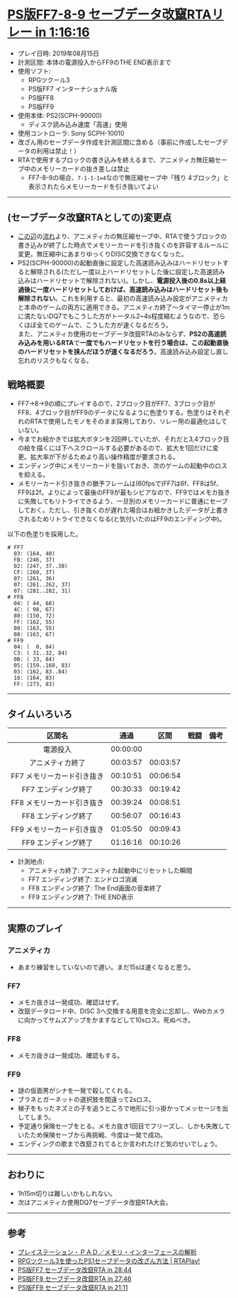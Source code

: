 # [PS版FF7-8-9 セーブデータ改竄RTAリレー in 1:16:16](https://www.youtube.com/watch?v=nqOTf4rtPmI)

- プレイ日時: 2019年08月15日
- 計測区間: 本体の電源投入からFF9のTHE END表示まで
- 使用ソフト:
  - RPGツクール3
  - PS版FF7 インターナショナル版
  - PS版FF8
  - PS版FF9
- 使用本体: PS2(SCPH-90000)
  - ディスク読み込み速度「高速」使用
- 使用コントローラ: Sony SCPH-10010
- 改ざん用のセーブデータ作成を計測区間に含める（事前に作成したセーブデータの利用は禁止！）
- RTAで使用するブロックの書き込みを終えるまで、アニメティカ無圧縮セーブ中のメモリーカードの抜き差しは禁止
  - FF7-8-9の場合、`7-1-1-1=4`なので無圧縮セーブ中「残り 4ブロック」と表示されたらメモリーカードを引き抜いてよい
----

## (セーブデータ改竄RTAとしての)変更点

- [この辺](https://twitter.com/runasoru/status/1158160842782720002)の[流れ](https://twitter.com/todotodomeuta/status/1158309503458131968)より、アニメティカの無圧縮セーブ中、RTAで使うブロックの書き込みが終了した時点でメモリーカードを引き抜くのを許容するルールに変更。無圧縮中にあまりゆっくりDISC交換できなくなった。
- PS2(SCPH-90000)の起動直後に設定した高速読み込みはハードリセットすると解除される(ただし一度以上ハードリセットした後に設定した高速読み込みはハードリセットで解除されない)。しかし、**電源投入後の0.8s以上経過後に一度ハードリセットしておけば、高速読み込みはハードリセット後も解除されない**。これを利用すると、最初の高速読み込み設定がアニメティカと本命のゲームの両方に適用できる。アニメティカ終了～タイマー停止が1mに満たないDQ7でもこうした方がトータル2~4s程度縮むようなので、恐らくほぼ全てのゲームで、こうした方が速くなるだろう。  
  また、アニメティカ使用のセーブデータ改竄RTAのみならず、**PS2の高速読み込みを用いるRTA**で**一度でもハードリセットを行う場合は、この起動直後のハードリセットを挟んだほうが速くなるだろう**。高速読み込み設定し直し忘れのリスクもなくなる。

## 戦略概要

- FF7→8→9の順にプレイするので、2ブロック目がFF7、3ブロック目がFF8、4ブロック目がFF9のデータになるように色塗りする。色塗りはそれぞれのRTAで使用したモノをそのまま採用しており、リレー用の最適化はしていない。
- 今までお絵かきでは拡大ボタンを2回押していたが、それだと3,4ブロック目の絵を描くには下へスクロールする必要があるので、拡大を1回だけに変更。拡大率が下がるためより高い操作精度が要求される。
- エンディング中にメモリーカードを抜いておき、次のゲームの起動中のロスを抑える。
- メモリーカード引き抜きの猶予フレームは(60fpsで)FF7は6f、FF8は5f、FF9は2f。よりによって最後のFF9が最もシビアなので、FF9ではメモカ抜きに失敗してもリトライできるよう、一旦別のメモリーカードに普通にセーブしておく。ただし、引き抜くのが遅れた場合はお絵かきしたデータが上書きされるためリトライできなくなる(と気付いたのはFF9のエンディング中)。

以下の色塗りを採用した。
```
# FF7
  03: (164, 40)
  FB: (246, 37)
  02: (247, 37..38)
  CF: (260, 37)
  07: (261, 36)
  07: (261..262, 37)
  07: (281..282, 31)
# FF8
  04: ( 44, 68)
  4C: ( 98, 67)
  80: (150, 72)
  FF: (162, 55)
  08: (163, 55)
  08: (163, 67)
# FF9
  04: (  0, 84)
  C3: ( 31..32, 84)
  0B: ( 33, 84)
  05: (159..160, 83)
  03: (162, 83..84)
  18: (164, 83)
  FF: (273, 83)
```

----

## タイムいろいろ

|区間名|通過|区間|戦闘|備考|
|:---:|:---:|:---:|:---:|:---:|
|電源投入|00:00:00|||
|アニメティカ終了|00:03:57|00:03:57|||
|FF7 メモリーカード引き抜き|00:10:51|00:06:54|||
|FF7 エンディング終了|00:30:33|00:19:42|||
|FF8 メモリーカード引き抜き|00:39:24|00:08:51|||
|FF8 エンディング終了|00:56:07|00:16:43|||
|FF9 メモリーカード引き抜き|01:05:50|00:09:43|||
|FF9 エンディング終了|01:16:16|00:10:26|||

- 計測地点:
  - アニメティカ終了: アニメティカ起動中にリセットした瞬間
  - FF7 エンディング終了: エンドロゴ消滅
  - FF8 エンディング終了: The End画面の音楽終了
  - FF9 エンディング終了: THE END表示

----

## 実際のプレイ

### アニメティカ
- あまり練習をしていないので遅い。まだ15sは速くなると思う。

### FF7
- メモカ抜きは一発成功、確認はせず。
- 改竄データロード中、DISC 3へ交換する用意を完全に忘却し、Webカメラに向かってサムズアップをかますなどして10sロス。死ぬべき。

### FF8
- メモカ抜きは一発成功、確認もする。

### FF9
- 謎の仮面男がシナを一発で殺してくれる。
- ブラネとガーネットの選択肢を間違って2sロス。
- 梯子をもったネズミの子を追うところで地形に引っ掛かってメッセージを出してしまう。
- 予定通り保険セーブをとる。メモカ抜き1回目でフリーズし、しかも失敗していたため保険セーブから再挑戦、今度は一発で成功。
- エンディングの歌まで改竄されてるとか言われたけど気のせいでしょう。

----

## おわりに

- 1h15m切りは難しいかもしれない。
- 次はアニメティカ使用DQ7セーブデータ改竄RTA大会。

----

## 参考

- [プレイステーション・ＰＡＤ／メモリ・インターフェースの解析](http://kaele.com/~kashima/games/ps_jpn.txt)
- [RPGツクール3を使ったPS1セーブデータの改ざん方法 | RTAPlay!](https://rta-play.info/tool/save-glitch/)
- [PS版FF7 セーブデータ改竄RTA in 28:44](../FF7/rta-saveglitch-20190718-00h28m44s.md)
- [PS版FF8 セーブデータ改竄RTA in 27:46](../FF8/rta-saveglitch-20190708-00h27m46s.md)
- [PS版FF9 セーブデータ改竄RTA in 21:11](../FF9/rta-saveglitch-20190721-00h21m11s.md)
